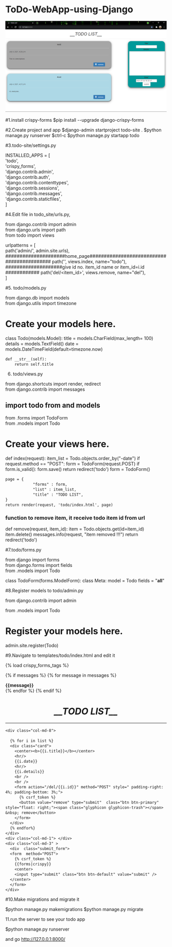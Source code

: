 # ToDo-WebApp-using-Django
![](media/images/output.png)

#1.install crispy-forms
$pip install --upgrade django-crispy-forms

#2.Create project and app
$django-admin startproject todo-site .
$python manage.py runserver
$ctrl-c
$python manage.py startapp todo



#3.todo-site/settings.py

INSTALLED_APPS = [<br>
    'todo',<br>
    'crispy_forms',<br>
    'django.contrib.admin',<br>
    'django.contrib.auth',<br>
    'django.contrib.contenttypes',<br>
    'django.contrib.sessions',<br>
    'django.contrib.messages',<br>
    'django.contrib.staticfiles',<br>
]


#4.Edit file in todo_site/urls.py,  

from django.contrib import admin<br>
from django.urls import path<br>
from todo import views<br>

urlpatterns = [<br>
    path('admin/', admin.site.urls),<br>
    #####################home_page###########################################
    path('', views.index, name="todo"),<br>
    ####################give id no. item_id name or item_id=i.id ############
    path('del/<item_id>', views.remove, name="del"),<br>
]


#5. todo/models.py

from django.db import models<br>
from django.utils import timezone<br>

# Create your models here.
class Todo(models.Model):
    title = models.CharField(max_length= 100)
    details = models.TextField()
    date = models.DateTimeField(default=timezone.now)

    def __str__(self):
        return self.title

6. todo/views.py 

from django.shortcuts import render, redirect<br>
from django.contrib import messages<br>

## import todo from and models
from .forms import TodoForm<br>
from .models import Todo<br>

# Create your views here.
def index(request):
    item_list = Todo.objects.order_by("-date")
    if request.method == "POST":
        form = TodoForm(request.POST)
        if form.is_valid():
            form.save()
            return redirect('todo')
    form = TodoForm()

    page = {
                "forms" : form,
                "list" : item_list,
                "title" : "TODO LIST",
    }
    return render(request, 'todo/index.html', page)


### function to remove item, it receive todo item id from url ##

def remove(request, item_id):
    item = Todo.objects.get(id=item_id)
    item.delete()
    messages.info(request, "item removed !!!")
    return redirect('todo')


#7.todo/forms.py

from django import forms<br>
from django.forms import fields<br>
from .models import Todo<br>


class TodoForm(forms.ModelForm):
    class Meta:
        model = Todo
        fields = "__all__"


#8.Register models to todo/admin.py

from django.contrib import admin<br>

from .models import Todo<br>
# Register your models here.
admin.site.register(Todo)


#9.Navigate to templates/todo/index.html and edit it

{% load crispy_forms_tags %}
<!DOCTYPE html>
<html lang="en" dir="ltr">

<head>

  <meta charset="utf-8">
  <title>{{title}}</title>
  <meta name="viewport" content="width=device-width, initial-scale=1">
  <link rel="stylesheet" href="https://maxcdn.bootstrapcdn.com/bootstrap/3.3.7/css/bootstrap.min.css">
  <script src="https://ajax.googleapis.com/ajax/libs/jquery/3.3.1/jquery.min.js"></script>
  <script src="https://maxcdn.bootstrapcdn.com/bootstrap/3.3.7/js/bootstrap.min.js"></script>
  <!--style-->
  <style>
  .card {

   box-shadow: 0 4px 8px 0 rgba(0,0,0,0.5),
               0 6px 20px 0 rgba(0,0,0,0.39);
   background: rgb(166, 166, 166);
   margin-bottom : 5%;
   border-radius: 25px;
   padding : 2%;
   overflow: auto;
   resize: both;
   text-overflow: ellipsis;
  }
  .card:hover{
    background: lightblue;
  }

  .submit_form{

    text-align: center;
    padding: 3%;
    background: rgb(0, 153, 153);
    border-radius: 25px;
    box-shadow: 0 4px 8px 0 rgba(0,0,0,0.4),
                0 6px 20px 0 rgba(0,0,0,0.36);
  }
  </style>

</head>

<body  class="container-fluid">

  {% if messages %}
  {% for message in messages %}
  <div class="alert alert-info">
    <strong>{{message}}</strong>
  </div>
  {% endfor %}
  {% endif %}

  <center class="row">
    <h1><i>__TODO LIST__</i></h1>
    <hr />
  </center>

  <div class="row">

    <div class="col-md-8">

      {% for i in list %}
      <div class="card">
        <center><b>{{i.title}}</b></center>
        <hr/>
        {{i.date}}
        <hr/>
        {{i.details}}
        <br />
        <br />
        <form action="/del/{{i.id}}" method="POST" style=" padding-right: 4%; padding-bottom: 3%;">
          {% csrf_token %}
          <button value="remove" type="submit"  class="btn btn-primary" style="float: right;"><span class="glyphicon glyphicon-trash"></span> &nbsp; remove</button>
        </form>
      </div>
      {% endfor%}
    </div>
    <div class="col-md-1"> </div>
    <div class="col-md-3" >
      <div  class="submit_form">
      <form  method="POST">
        {% csrf_token %}
        {{forms|crispy}}
        <center>
        <input type="submit" class="btn btn-default" value="submit" />
      </center>
      </form>
    </div>
  </div>
</div>
</body>

</html>



#10.Make migrations and migrate it 

$python manage.py makemigrations
$python manage.py migrate


11.run the server to see your todo app 

$python manage.py runserver

and go http://127.0.0.1:8000/
